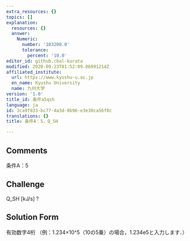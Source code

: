 ```yaml
---
extra_resources: {}
topics: []
explanation:
  resources: {}
  answer:
    Numeric:
      number: '103200.0'
      tolerance:
        percent: '10.0'
editor_id: github.cbal-kurata
modified: 2020-09-23T01:52:09.86991214Z
affiliated_institute:
  url: https://www.kyushu-u.ac.jp
  en_name: Kyushu University
  name: 九州大学
version: '1.0'
title_id: 条件a5qsh
language: ja
id: 3ca9f833-bc77-4a3d-8b96-e3e30ca56f0c
translations: {}
title: 条件A：5，Q_SH

---
```


## Comments
条件A：5

## Challenge
Q_SH [kJ/s] ?

## Solution Form
有効数字4桁
（例：1.234×10^5（10の5乗）の場合，1.234e5と入力します．）




